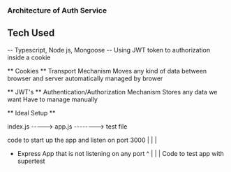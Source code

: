 ### Architecture of Auth Service

## Tech Used

-- Typescript, Node js, Mongoose
-- Using JWT token to authorization inside a cookie

** Cookies **
Transport Mechanism
Moves any kind of data between browser and server
automatically managed by brower

** JWT's **
Authentication/Authorization Mechanism
Stores any data we want
Have to manage manually

** Ideal Setup **

index.js -----> app.js --------> test file

code to start up the app and listen on port 3000
|
|
|

- Express App that is not listening on any port
  ^
  |
  |
  |
  Code to test app with supertest
